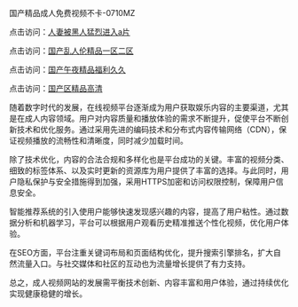 国产精品成人免费视频不卡-0710MZ

点击访问：<a href="https://heiliaowzu4ur.pages.dev">人妻被黑人猛烈进入a片</a>

点击访问：<a href="https://heiliaoe8ajia.pages.dev">国产乱人伦精品一区二区</a>

点击访问：<a href="https://heiliaoow5kzm.pages.dev">国产午夜精品福利久久</a>

点击访问：<a href="https://heiliaoxwd5i8.pages.dev">国产区精品高清</a>

随着数字时代的发展，在线视频平台逐渐成为用户获取娱乐内容的主要渠道，尤其是在成人内容领域。用户对内容质量和播放体验的需求不断提升，促使平台不断创新技术和优化服务。通过采用先进的编码技术和分布式内容传输网络（CDN），保证视频播放的流畅性和清晰度，同时减少加载时间。

除了技术优化，内容的合法合规和多样化也是平台成功的关键。丰富的视频分类、细致的标签体系、以及实时更新的资源库为用户提供了丰富的选择。与此同时，用户隐私保护与安全措施得到加强，采用HTTPS加密和访问权限控制，保障用户信息安全。

智能推荐系统的引入使用户能够快速发现感兴趣的内容，提高了用户粘性。通过数据分析和机器学习，平台可以根据用户观看历史精准推送个性化视频，优化用户体验。

在SEO方面，平台注重关键词布局和页面结构优化，提升搜索引擎排名，扩大自然流量入口。与社交媒体和社区的互动也为流量增长提供了有力支持。

总之，成人视频网站的发展需平衡技术创新、内容丰富和用户体验，通过持续优化实现健康稳健的增长。

<span style="display:none;">[Canonical link]( ）</span>
